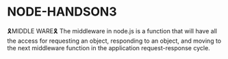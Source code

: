 # NODE-HANDSON3
🎗MIDDLE WARE🎗
The middleware in node.js is a function that will have all the access for requesting an object, responding to an object, and moving to the next middleware function in the application request-response cycle.
